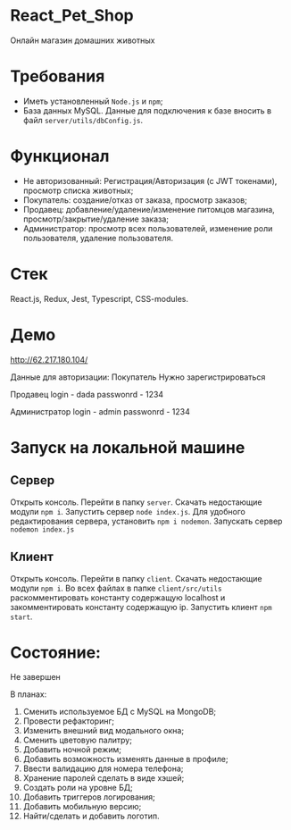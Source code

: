 # React_Pet_Shop

Онлайн магазин домашних животных

# Требования
 - Иметь установленный ```Node.js``` и ```npm```;
 - База данных MySQL. Данные для подключения к базе вносить в файл ```server/utils/dbConfig.js```.

# Функционал
 - Не авторизованный: Регистрация/Авторизация (с JWT токенами), просмотр списка животных;
 - Покупатель: создание/отказ от заказа, просмотр заказов;
 - Продавец: добавление/удаление/изменение питомцов магазина, просмотр/закрытие/удаление заказа;
 - Администратор: просмотр всех пользователей, изменение роли пользователя, удаление пользователя.

# Стек
 React.js, Redux, Jest, Typescript, CSS-modules.

# Демо 

http://62.217.180.104/

Данные для авторизации:
Покупатель
  Нужно зарегистрироваться

Продавец
  login - dada
  passwonrd - 1234

Администратор
  login - admin
  passwonrd - 1234

# Запуск на локальной машине

## Сервер

Открыть консоль. Перейти в папку ```server```. Скачать недостающие модули ```npm i```. Запустить сервер ```node index.js```. Для удобного редактирования
сервера, установить ```npm i nodemon```. Запускать сервер ```nodemon index.js```

## Клиент 
Открыть консоль. Перейти в папку ```client```. Скачать недостающие модули ```npm i```. Во всех файлах в папке ```client/src/utils``` раскомментировать константу содержащую localhost и закомментировать константу содержащую ip. Запустить клиент ```npm start```. 

# Состояние:

Не завершен

В планах:
1) Сменить используемое БД с MySQL на MongoDB;
2) Провести рефакторинг;
3) Изменить внешний вид модального окна;
4) Сменить цветовую палитру;
5) Добавить ночной режим;
6) Добавить возможность изменять данные в профиле;
7) Ввести валидацию для номера телефона;
8) Хранение паролей сделать в виде хэшей;
9) Создать роли на уровне БД;
10) Добавить триггеров логирования;
11) Добавить мобильную версию;
12) Найти/сделать и добавить логотип.


